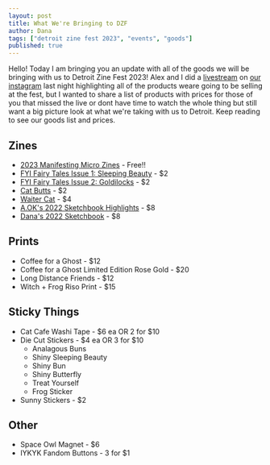```yaml
---
layout: post
title: What We're Bringing to DZF 
author: Dana
tags: ["detroit zine fest 2023", "events", "goods"]
published: true
---
```


Hello! Today I am bringing you an update with all of the goods we will be bringing with us to Detroit Zine Fest 2023! Alex and I did a [livestream](https://www.instagram.com/tv/CpOqOhyDCfg/?utm_source=ig_web_copy_link) on [our instagram](https://www.instagram.com/dna.artists/) last night highlighting all of the products weare going to be selling at the fest, but I wanted to share a list of products with prices for those of you that missed the live or dont have time to watch the whole thing but still want a big picture look at what we're taking with us to Detroit. Keep reading to see our goods list and prices.

<!--more-->

## Zines

- [2023 Manifesting Micro Zines](https://www.dnaartists.net/dnapublications/23-micro-dna.html) - Free!!
- [FYI Fairy Tales Issue 1: Sleeping Beauty](https://www.dnaartists.net/alexpublications/fyi-vol-1-sleeping-beauty.html) - $2
- [FYI Fairy Tales Issue 2: Goldilocks](https://www.dnaartists.net/alexpublications/fyi-vol-2-goldilocks.html) - $2
- [Cat Butts](https://www.dnaartists.net/danapublications/cat-butts.html) - $2
- [Waiter Cat](https://www.dnaartists.net/danapublications/waiter-cat.html) - $4
- [A.OK's 2022 Sketchbook Highlights](https://www.dnaartists.net/alexpublications/22-sketchbook-a.html) - $8
- [Dana's 2022 Sketchbook](https://www.dnaartists.net/danapublications/2022-sketchbook.html) - $8

## Prints

- Coffee for a Ghost - $12
- Coffee for a Ghost Limited Edition Rose Gold - $20
- Long Distance Friends - $12
- Witch + Frog Riso Print - $15

## Sticky Things

- Cat Cafe Washi Tape - $6 ea OR 2 for $10
- Die Cut Stickers - $4 ea OR 3 for $10
  - Analagous Buns
  - Shiny Sleeping Beauty
  - Shiny Bun
  - Shiny Butterfly
  - Treat Yourself
  - Frog Sticker
- Sunny Stickers - $2

## Other

- Space Owl Magnet - $6
- IYKYK Fandom Buttons - 3 for $1
